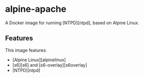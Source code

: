 # alpine-apache

A Docker image for running [NTPD][ntpd], based on Alpine Linux.

## Features

This image features:

- [Alpine Linux][alpinelinux]
- [s6][s6] and [s6-overlay][s6overlay]
- [NTPD][ntpd]

